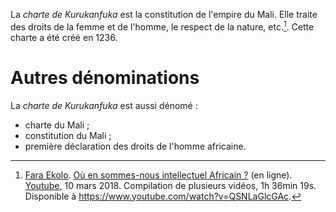 <!-- TITLE: Charte de Kurukanfuka / Constitution du Mali -->
<!-- SUBTITLE: Présentation de la Charte De Kurukanfuka -->

La *charte de Kurukanfuka* est la constitution de l'empire du Mali. Elle traite des droits de la femme et de l'homme, le respect de la nature, etc.[^1].
Cette charte a été créé en 1236.

# Autres dénominations
La *charte de Kurukanfuka* est aussi dénomé :
* charte du Mali ;
* constitution du Mali ;
* première déclaration des droits de l'homme africaine.


[^1]: [Fara Ekolo](https://www.youtube.com/channel/UC6-IxpEVchmoKRXDl9fMxrw). [Où en sommes-nous intellectuel Africain ?](https://www.youtube.com/watch?v=QSNLaGlcGAc) (en ligne). [Youtube](https://www.youtube.com), 10 mars 2018. Compilation de plusieurs vidéos, 1h 36min 19s. Disponible à https://www.youtube.com/watch?v=QSNLaGlcGAc.